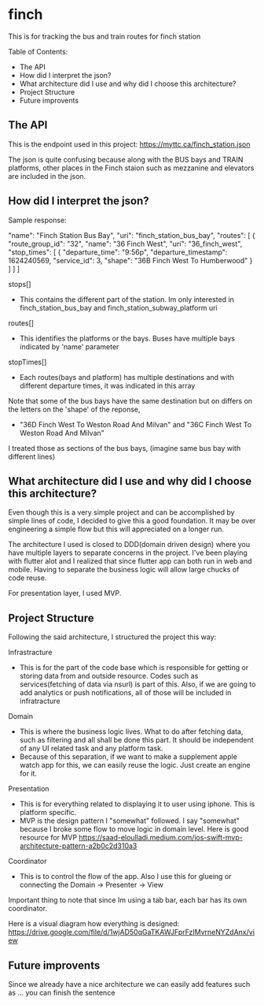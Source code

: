 # finch
This is for tracking the bus and train routes for finch station

Table of Contents:
- The API
- How did I interpret the json?
- What architecture did I use and why did I choose this architecture?
- Project Structure
- Future improvents



## The API
This is the endpoint used in this project:
https://myttc.ca/finch_station.json

The json is quite confusing because along with the BUS bays and TRAIN platforms, other places in the Finch staion such as mezzanine and elevators are included in the json.


## How did I interpret the json?

Sample response:

"name": "Finch Station Bus Bay",
"uri": "finch_station_bus_bay",
	"routes": [
		{
		"route_group_id": "32",
		"name": "36 Finch West",
		"uri": "36_finch_west",
		"stop_times": [
			{
			"departure_time": "9:56p",
			"departure_timestamp": 1624240569,
			"service_id": 3,
			"shape": "36B Finch West To Humberwood"
			}
		]
	]
]

stops[]
- This contains the different part of the station. Im only interested in finch_station_bus_bay and finch_station_subway_platform uri

routes[]
- This identifies the platforms or the bays. Buses have multiple bays indicated by 'name' parameter

stopTimes[]
- Each routes(bays and platform) has multiple destinations and with different departure times, it was indicated in this array

Note that some of the bus bays have the same destination but on differs on the letters on the 'shape' of the reponse,
-	"36D Finch West To Weston Road And Milvan" and "36C Finch West To Weston Road And Milvan"

I treated those as sections of the bus bays, (imagine same bus bay with different lines)



## What architecture did I use and why did I choose this architecture?

Even though this is a very simple project and can be accomplished by simple lines of code, I decided to give this a good foundation. It may be over engineering a simple flow but this will appreciated on a longer run.

The architecture I used is closed to DDD(domain driven design) where you have multiple layers to separate concerns in the project. I've been playing with flutter alot and I realized that since flutter app can both run in web and mobile. Having to separate the business logic will allow large chucks of code reuse.

For presentation layer, I used MVP.


## Project Structure
Following the said architecture, I structured the project this way:


Infrastracture
- This is for the part of the code base which is responsible for getting or storing data from and outside resource. Codes such as services(fetching of data via nsurl) is part of this. Also, if we are going to add analytics or push notifications, all of those will be included in infratracture

Domain
- This is where the business logic lives. What to do after fetching data, such as filtering and all shall be done this part. It should be independent of any UI related task and any platform task.
- Because of this separation, if we want to make a supplement apple watch app for this, we can easily reuse the logic. Just create an engine for it.

Presentation
- This is for everything related to displaying it to user using iphone. This is platform specific.
- MVP is the design pattern I "somewhat" followed. I say "somewhat" because I broke some flow to move logic in domain level. Here is good resource for MVP https://saad-eloulladi.medium.com/ios-swift-mvp-architecture-pattern-a2b0c2d310a3

Coordinator
- This is to control the flow of the app. Also I use this for glueing or connecting the Domain -> Presenter -> View

Important thing to note that since Im using a tab bar, each bar has its own coordinator.

Here is a visual diagram how everything is designed: https://drive.google.com/file/d/1wjAD50qGaTKAWJFprFzIMvrneNYZdAnx/view


## Future improvents
Since we already have a nice architecture we can easily add features such as ...  you can finish the sentence






